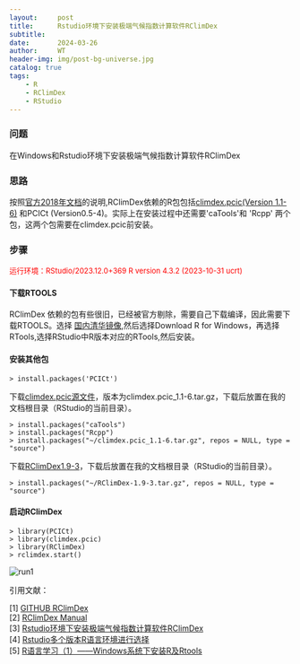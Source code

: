 ```yaml
---
layout:     post
title:      Rstudio环境下安装极端气候指数计算软件RClimDex
subtitle:   
date:       2024-03-26
author:     WT
header-img: img/post-bg-universe.jpg
catalog: true
tags:
    - R
    - RClimDex
    - RStudio    
---
```


### 问题
在Windows和Rstudio环境下安装极端气候指数计算软件RClimDex


### 思路 
按照[官方2018年文档](https://github.com/ECCC-CDAS/RClimDex/blob/master/inst/doc/manual.pdf)的说明,RClimDex依赖的R包包括[climdex.pcic(Version 1.1-6)](https://cran.r-project.org/src/contrib/Archive/climdex.pcic/) 和PCICt (Version0.5-4)。实际上在安装过程中还需要'caTools'和 'Rcpp' 两个包，这两个包需要在climdex.pcic前安装。

### 步骤
<font size=2 color=Red>运行环境：RStudio/2023.12.0+369  R version 4.3.2 (2023-10-31 ucrt) </font>  

####  下载RTOOLS
RClimDex 依赖的包有些很旧，已经被官方剔除，需要自己下载编译，因此需要下载RTOOLS。选择 [国内清华镜像](https://mirrors.tuna.tsinghua.edu.cn/CRAN/),然后选择Download R for Windows，再选择RTools,选择RStudio中R版本对应的RTools,然后安装。

#### 安装其他包
```
> install.packages('PCICt')

```
下载[climdex.pcic源文件](https://cran.r-project.org/src/contrib/Archive/climdex.pcic/)，版本为climdex.pcic_1.1-6.tar.gz，下载后放置在我的文档根目录（RStudio的当前目录）。
```
> install.packages("caTools")
> install.packages("Rcpp")
> install.packages("~/climdex.pcic_1.1-6.tar.gz", repos = NULL, type = "source")
```
下载[RClimDex1.9-3](https://github.com/ECCC-CDAS/RClimDex/releases)，下载后放置在我的文档根目录（RStudio的当前目录）。
```
> install.packages("~/RClimDex-1.9-3.tar.gz", repos = NULL, type = "source")
```
#### 启动RClimDex

```
> library(PCICt)
> library(climdex.pcic)
> library(RClimDex)
> rclimdex.start()
```
![run1](http://www.spatial.pro/img/RClimDex.png)   


引用文献：  

[1] [GITHUB RClimDex](https://github.com/ECCC-CDAS/RClimDex)  
[2] [RClimDex Manual](http://www.spatial.pro/files/manual.pdf)  
[3] [Rstudio环境下安装极端气候指数计算软件RClimDex](https://blog.csdn.net/m0_57847669/article/details/134364501)  
[4] [Rstudio多个版本R语言环境进行选择](https://blog.csdn.net/faith_mo_blog/article/details/52192105)      
[5] [R语言学习（1）——Windows系统下安装R及Rtools](https://blog.csdn.net/liukaiyue99/article/details/131470413)  


 



